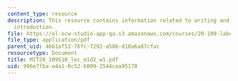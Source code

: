 ```yaml
---
content_type: resource
description: This resource contains information related to writing and communications
  introduction.
file: https://ol-ocw-studio-app-qa.s3.amazonaws.com/courses/20-109-laboratory-fundamentals-in-biological-engineering-spring-2010/996e7fbaa4a10c5260092544cea95178_MIT20_109S10_lec_m1d2_w1.pdf
file_type: application/pdf
parent_uid: 46b1af53-76fc-7292-a586-d10a6a87cfac
resourcetype: Document
title: MIT20_109S10_lec_m1d2_w1.pdf
uid: 996e7fba-a4a1-0c52-6009-2544cea95178
---
```

